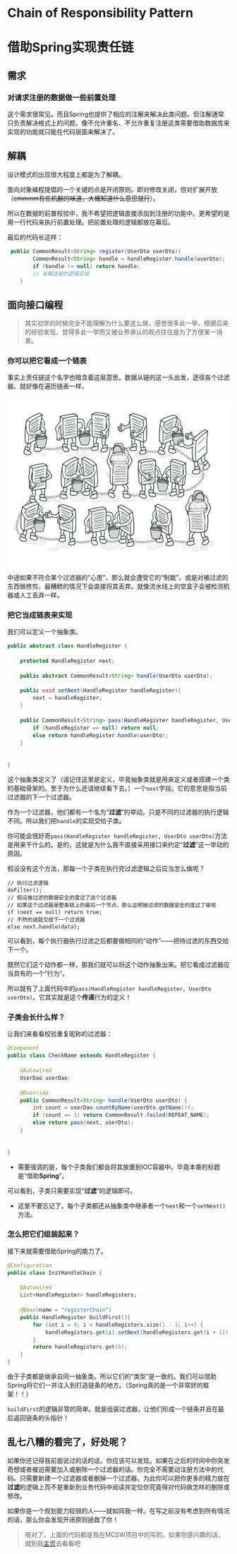 # Chain of Responsibility Pattern


<h1>借助Spring实现责任链</h1>

## 需求

### 对请求注册的数据做一些前置处理

这个需求很常见。而且Spring也提供了相应的注解来解决此类问题。但注解通常只负责解决格式上的问题。像不允许重名、不允许重复注册这类需要借助数据库来实现的功能就只能在代码层面来解决了。

## 解耦

设计模式的出现很大程度上都是为了解耦。

面向对象编程提倡的一个关键的点是开闭原则。即对修改关闭，但对扩展开放（~~emmmm有些机翻的味道，大概知道什么意思就行~~）。

所以在数据的前置校验中，我不希望把逻辑直接添加到注册的功能中。更希望的是用一行代码来执行前置处理。把前置处理的逻辑都放在幕后。

最后的代码长这样：

```java
 public CommonResult<String> register(UserDto userDto){
        CommonResult<String> handle = handleRegister.handle(userDto);
        if (handle != null) return handle;
       	// 省略注册的逻辑实现
    }
```

## 面向接口编程

> 其实初学的时候完全不能理解为什么要这么做，感觉很多此一举。根据后来的经验发现，觉得多此一举而又被业界承认的观点往往是为了方便某一场景。

### 你可以把它看成一个链表

事实上责任链这个名字也暗含着这层意思。数据从链的这一头出发，途径各个过滤器。就好像在遍历链表一样。

![image-20221126231316185](/责任链.jpg)

中途如果不符合某个过滤器的“心思”，那么就会遭受它的“制裁”。或是对被过滤的东西做修剪，最糟糕的情况下会直接将其丢弃。就像流水线上的空盒子会被检测机器或人工丢弃一样。

### 把它当成链表来实现

我们可以定义一个抽象类。

```java
public abstract class HandleRegister {

    protected HandleRegister next;

    public abstract CommonResult<String> handle(UserDto userDto);

    public void setNext(HandleRegister handleRegister){
        next = handleRegister;
    }

    public CommonResult<String> pass(HandleRegister handleRegister, UserDto userDto){
        if (handleRegister == null) return null;
        else return handleRegister.handle(userDto);
    }


}
```

这个抽象类定义了（请记住这里是定义，毕竟抽象类就是用来定义或者搭建一个类的基础骨架的。至于为什么还请继续看下去。）一个`next`字段。它的意思是指当前过滤器的下一个过滤器。

作为一个过滤器，他们都有一个名为“**过滤**”的举动。只是不同的过滤器的执行逻辑不同。所以我们把`handle`的实现交给子类。

你可能会很好奇`pass(HandleRegister handleRegister, UserDto userDto)`方法是用来干什么的。是的，这就是为什么我不直接采用接口来约定“**过滤**”这一举动的原因。

假设没有这个方法，那每一个子类在执行完过滤逻辑之后应当怎么做呢？

```
// 执行过滤逻辑
doFilter();
// 假设被过滤的数据安全的度过了这个过滤器
// 如果这个过滤器是整条链上的最后一个节点，那么证明被过滤的数据安全的度过了审核
if (next == null) return true;
// 不然的话就交给下一个过滤器
else next.handle(data);
```

可以看到，每个执行器执行过滤之后都要做相同的“动作”——把待过滤的东西交给下一个。

既然它们这个动作都一样，那我们就可以将这个动作抽象出来。把它看成过滤器应当具有的一个“行为”。

所以就有了上面代码中的`pass(HandleRegister handleRegister, UserDto userDto)`。它其实就是这个**传递**行为的定义！

### 子类会长什么样？

让我们来看看校验重复昵称的过滤器：

```java
@Component
public class CheckName extends HandleRegister {

    @Autowired
    UserDao userDao;

    @Override
    public CommonResult<String> handle(UserDto userDto) {
        int count = userDao.countByName(userDto.getName());
        if (count == 1) return CommonResult.failed(REPEAT_NAME);
        else return pass(next, userDto);
    }


}
```

- 需要强调的是，每个子类我们都会将其放置到IOC容器中。毕竟本章的标题是“借助**Spring**”。

可以看到，子类只需要实现“**过滤**”的逻辑即可。

- 这里不要忘记了。每个子类都还从抽象类中继承者一个`next`和一个`setNext()`方法。

### 怎么把它们组装起来？

接下来就需要借助Spring的能力了。

```java
@Configuration
public class InitHandleChain {

    @Autowired
    List<HandleRegister> handleRegisters;

    @Bean(name = "registerChain")
    public HandleRegister buildFirst(){
        for (int i = 0; i < handleRegisters.size() - 1; i++) {
            handleRegisters.get(i).setNext(handleRegisters.get(i + 1));
        }
        return handleRegisters.get(0);
    }
}
```

由于子类都是继承自同一抽象类。所以它们的“类型”是一致的。我们可以借助Spring将它们一并注入到打造链条的地方。（Spring真的是一个非常好的框架！！）

`buildFirst`的逻辑非常的简单。就是组装过滤器，让他们形成一个链条并且在最后返回链条的头指针！

## 乱七八糟的看完了，好处呢？

如果你还记得我前面说过的话的话，你应该可以发现。如果在之后的时间中你突发奇想或者被迫需要加入或删除一个过滤器的话。你完全不需要动注册方法中的代码。只需要新建一个过滤器或者删掉一个过滤器。为此你可以把你更多的精力放在**过滤**的逻辑上而不是重新到业务代码中阅读并定位你究竟得对代码做怎样的删除或修改。

如果你是一个规划能力较弱的人——就如同我一样。在写之前没有考虑到所有情况的话，那么你会发现开闭原则拯救了你！

> 哦对了，上面的代码都是我在MCSW项目中的写的。如果你感兴趣的话，就到我[主页](https://github.com/SAYAKA-Konami/MCSW)去看看吧


